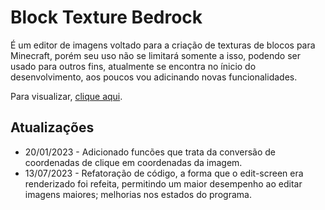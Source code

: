 # Block Texture Bedrock

É um editor de imagens voltado para a criação de texturas de blocos para Minecraft, porém seu uso não se limitará somente a isso, podendo ser usado para outros fins, atualmente se encontra no ínicio do desenvolvimento, aos poucos vou adicinando novas funcionalidades.

Para visualizar, [clique aqui](https://bulovask.github.io/block-texture-bedrock/).

## Atualizações

* 20/01/2023 - Adicionado funcões que trata da conversão de coordenadas de clique em coordenadas da imagem.
* 13/07/2023 - Refatoração de código, a forma que o edit-screen era renderizado foi refeita, permitindo um maior desempenho ao editar imagens maiores; melhorias nos estados do programa.
